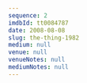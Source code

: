 ```yaml
---
sequence: 2
imdbId: tt0084787
date: 2008-08-08
slug: the-thing-1982
medium: null
venue: null
venueNotes: null
mediumNotes: null
---
```


